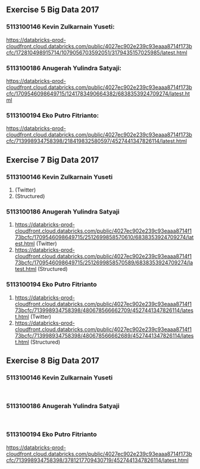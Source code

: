 ## Exercise 5 Big Data 2017

### 5113100146  Kevin Zulkarnain Yuseti:  
https://databricks-prod-cloudfront.cloud.databricks.com/public/4027ec902e239c93eaaa8714f173bcfc/172810498915714/1079056703592051/3179435157025985/latest.html<br>

### 5113100186  Anugerah Yulindra Satyaji: 
https://databricks-prod-cloudfront.cloud.databricks.com/public/4027ec902e239c93eaaa8714f173bcfc/1709546098649715/1241783490664382/6838353924709274/latest.html<br>

### 5113100194  Eko Putro Fitrianto: 
https://databricks-prod-cloudfront.cloud.databricks.com/public/4027ec902e239c93eaaa8714f173bcfc/713998934758398/218419832580597/4527441347826114/latest.html<br>

## Exercise 7 Big Data 2017

### 5113100146  Kevin Zulkarnain Yuseti
1. (Twitter) <br>
2. (Structured) <br>

### 5113100186  Anugerah Yulindra Satyaji
1. https://databricks-prod-cloudfront.cloud.databricks.com/public/4027ec902e239c93eaaa8714f173bcfc/1709546098649715/2512699858570610/6838353924709274/latest.html (Twitter) <br> 
2. https://databricks-prod-cloudfront.cloud.databricks.com/public/4027ec902e239c93eaaa8714f173bcfc/1709546098649715/2512699858570589/6838353924709274/latest.html (Structured) <br>

### 5113100194  Eko Putro Fitrianto <br>
1. https://databricks-prod-cloudfront.cloud.databricks.com/public/4027ec902e239c93eaaa8714f173bcfc/713998934758398/480678566662709/4527441347826114/latest.html (Twitter) <br> 
2. https://databricks-prod-cloudfront.cloud.databricks.com/public/4027ec902e239c93eaaa8714f173bcfc/713998934758398/480678566662689/4527441347826114/latest.html (Structured) <br>

## Exercise 8 Big Data 2017

### 5113100146  Kevin Zulkarnain Yuseti
 <br>

### 5113100186  Anugerah Yulindra Satyaji
 <br>

### 5113100194  Eko Putro Fitrianto
https://databricks-prod-cloudfront.cloud.databricks.com/public/4027ec902e239c93eaaa8714f173bcfc/713998934758398/3781217709430719/4527441347826114/latest.html <br>
